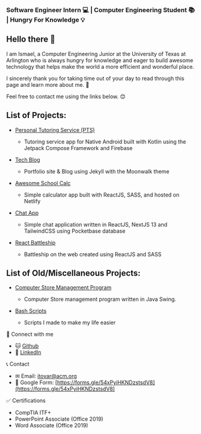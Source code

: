 ### Software Engineer Intern 💻 | Computer Engineering Student 📚 | Hungry For Knowledge 💡

## Hello there 👋

I am Ismael, a Computer Engineering Junior at the University of Texas at Arlington who is always hungry for knowledge and eager to build awesome technology that helps make the world a more efficient and wonderful place.

I sincerely thank you for taking time out of your day to read through this page and learn more about me. 🙏

Feel free to contact me using the links below. 😊

## List of Projects:
- [Personal Tutoring Service (PTS)](https://github.com/ismaeltech01/personal-tutoring-service)
  - Tutoring service app for Native Android built with Kotlin using the Jetpack Compose Framework and Firebase

- [Tech Blog](https://ismaeltech01.substack.com/)
  - Portfolio site & Blog using Jekyll with the Moonwalk theme

- [Awesome School Calc](https://github.com/ismaeltech01/awesome-school-calc)
  - Simple calculator app built with ReactJS, SASS, and hosted on Netlify

- [Chat App](https://github.com/ismaeltech01/chat-app-pocketbase)
  - Simple chat application written in ReactJS, NextJS 13 and TailwindCSS using Pocketbase database

- [React Battleship](https://github.com/ismaeltech01/react-battleship)
  - Battleship on the web created using ReactJS and SASS

## List of Old/Miscellaneous Projects:
- [Computer Store Management Program](https://github.com/ismaeltech01/computer-store-swing)
  - Computer Store management program written in Java Swing.

- [Bash Scripts](https://github.com/ismaeltech01/bash-scripts)
  - Scripts I made to make my life easier

🧑 Connect with me
- 🐱 [Github](https://github.com/ismaeltech01)
- 🔗 [LinkedIn](https://www.linkedin.com/in/ismaelt123/)

📞 Contact
- ✉ Email: itovar@acm.org
- 📃 Google Form: [https://forms.gle/54xPyiHKNDzstsdV8](https://forms.gle/54xPyiHKNDzstsdV8)

✅ Certifications
- CompTIA ITF+
- PowerPoint Associate (Office 2019)
- Word Associate (Office 2019)
